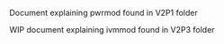 Document explaining pwrmod found in V2P1 folder

WIP document explaining ivmmod found in V2P3 folder
